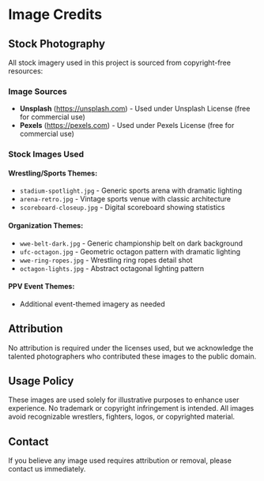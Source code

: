 # Image Credits

## Stock Photography

All stock imagery used in this project is sourced from copyright-free resources:

### Image Sources
- **Unsplash** (https://unsplash.com) - Used under Unsplash License (free for commercial use)
- **Pexels** (https://pexels.com) - Used under Pexels License (free for commercial use)

### Stock Images Used

#### Wrestling/Sports Themes:
- `stadium-spotlight.jpg` - Generic sports arena with dramatic lighting
- `arena-retro.jpg` - Vintage sports venue with classic architecture  
- `scoreboard-closeup.jpg` - Digital scoreboard showing statistics

#### Organization Themes:
- `wwe-belt-dark.jpg` - Generic championship belt on dark background
- `ufc-octagon.jpg` - Geometric octagon pattern with dramatic lighting
- `wwe-ring-ropes.jpg` - Wrestling ring ropes detail shot
- `octagon-lights.jpg` - Abstract octagonal lighting pattern

#### PPV Event Themes:
- Additional event-themed imagery as needed

## Attribution

No attribution is required under the licenses used, but we acknowledge the talented photographers who contributed these images to the public domain.

## Usage Policy

These images are used solely for illustrative purposes to enhance user experience. No trademark or copyright infringement is intended. All images avoid recognizable wrestlers, fighters, logos, or copyrighted material.

## Contact

If you believe any image used requires attribution or removal, please contact us immediately.